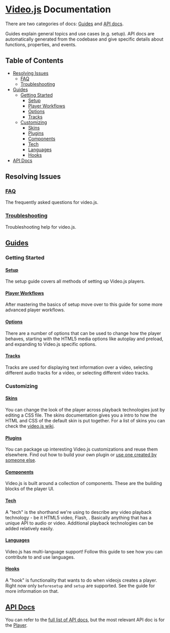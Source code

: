 # [Video.js][vjs-website] Documentation

There are two categories of docs: [Guides](/docs/guides/) and [API docs][api].

Guides explain general topics and use cases (e.g. setup). API docs are automatically generated from the codebase and give specific details about functions, properties, and events.

## Table of Contents

* [Resolving Issues](#resolving-issues)
  * [FAQ](#faq)
  * [Troubleshooting](#troubleshooting)
* [Guides](#guides)
  * [Getting Started](#getting-started)
    * [Setup](#setup)
    * [Player Workflows](#player-workflows)
    * [Options](#options)
    * [Tracks](#tracks)
  * [Customizing](#customizing)
    * [Skins](#skins)
    * [Plugins](#plugins)
    * [Components](#components)
    * [Tech](#tech)
    * [Languages](#languages)
    * [Hooks](#hooks)
* [API Docs](#api-docs)

## Resolving Issues

### [FAQ](/docs/guides/faq.md)

The frequently asked questions for video.js.

### [Troubleshooting](/docs/guides/troubleshooting.md)

Troubleshooting help for video.js.

## [Guides](/docs/guides/)

### Getting Started

#### [Setup](/docs/guides/setup.md)

The setup guide covers all methods of setting up Video.js players.

#### [Player Workflows](/docs/guides/player-workflows.md)

After mastering the basics of setup move over to this guide for some more advanced player workflows.

#### [Options](/docs/guides/options.md)

There are a number of options that can be used to change how the player behaves, starting with the HTML5 media options like autoplay and preload, and expanding to Video.js specific options.

#### [Tracks](/docs/guides/tracks.md)

Tracks are used for displaying text information over a video, selecting different audio tracks for a video, or selecting different video tracks.

### Customizing

#### [Skins](/docs/guides/skins.md)

You can change the look of the player across playback technologies just by editing a CSS file. The skins documentation gives you a intro to how the HTML and CSS of the default skin is put together. For a list of skins you can check the [video.js wiki][skins-list].

#### [Plugins](/docs/guides/plugins.md)

You can package up interesting Video.js customizations and reuse them elsewhere. Find out how to build your own plugin or [use one created by someone else][plugins-list].

#### [Components](/docs/guides/components.md)

Video.js is built around a collection of components. These are the building blocks of the player UI.

#### [Tech](/docs/guides/tech.md)

A "tech" is the shorthand we're using to describe any video playback technology - be it HTML5 video, Flash, . Basically anything that has a unique API to audio or video. Additional playback technologies can be added relatively easily.

#### [Languages](/docs/guides/languages.md)

Video.js has multi-language support! Follow this guide to see how you can contribute to and use languages.

#### [Hooks](/docs/guides/hooks.md)

A "hook" is functionality that wants to do when videojs creates a player. Right now only `beforesetup` and `setup` are supported. See the guide for more information on that.

## [API Docs][api]

You can refer to the [full list of API docs][api], but the most relevant API doc is for the [Player][api-player].

[plugins-list]: http://videojs.com/plugins

[skins-list]: https://github.com/videojs/video.js/wiki/Skins

[api]: http://docs.videojs.com/

[api-player]: http://docs.videojs.com/Player.html

[vjs-website]: http://videojs.com
